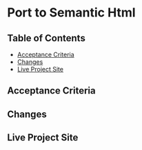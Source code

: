 # Port to Semantic Html

## Table of Contents

* [Acceptance Criteria](#acceptance-criteria)
* [Changes](#changes)
* [Live Project Site](#live-project-site)

## Acceptance Criteria

## Changes

## Live Project Site
